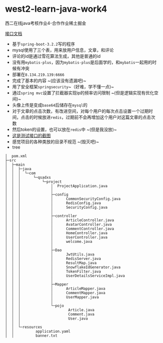 # west2-learn-java-work4
西二在线java考核作业4-合作作业稀土掘金

[接口文档](https://apifox.com/apidoc/shared-b3b425f1-a75d-4ae7-9fbd-f6bd93660c7b)

- 基于`spring-boot-3.2.2`写的程序
- mysql使用了三个表，用来放用户信息，文章，和评论
- 评论的id是通过雪花算法生成，其他是普通的id
- 没有用`mybatis-plus`，因为`mybatis-plus`是后面学的，和`mybatis`一起用的时候有冲突
- 部署在`8.134.219.139:6666`
- 完成了基本的内容 ~(应该没有遗漏吧)~
- 用了安全框架`springsecurity`~（好难，学不懂一点)~
- 通过`spring mvc`设置了拦截器实现ip的频率访问限制 ~(但是逻辑实现有优化空间)~
- 头像上传是变成`base64`后储存在`mysql`的
- 对于文章的点击次数，有改进空间，对每个用户的每次点击设置一个过期时间，点击的时候放进`redis`，过期前不会再增加这个用户对这篇文章的点击次数
- 然后token的设置，也可以放在`redis`中 ~(但是我没放)~
- [这是测试接口的截图](./test.md)
- 感觉项目的各种类放的目录不规范 ~(毁灭吧)~
- tree

```
│  pom.xml       
├─src
│  ├─main
│  │  ├─java
│  │  │  └─com
│  │  │      └─qsadxs
│  │  │          └─project
│  │  │              │  ProjectApplication.java
│  │  │              │  
│  │  │              ├─config
│  │  │              │      CommonSecurityConfig.java
│  │  │              │      RedisConfig.java
│  │  │              │      SecurityConfig.java
│  │  │              │      
│  │  │              ├─controller
│  │  │              │      ArticleController.java
│  │  │              │      AvatarController.java
│  │  │              │      CommentController.java
│  │  │              │      HomeController.java
│  │  │              │      UserController.java
│  │  │              │      welcome.java
│  │  │              │      
│  │  │              ├─Dao
│  │  │              │      JwtUtils.java
│  │  │              │      RedisServer.java
│  │  │              │      ResultMap.java
│  │  │              │      SnowflakeIdGenerator.java
│  │  │              │      TokenFilter.java
│  │  │              │      UserDetailsServiceImpl.java
│  │  │              │      
│  │  │              ├─Mapper
│  │  │              │      ArticleMapper.java
│  │  │              │      CommentMapper.java
│  │  │              │      UserMapper.java
│  │  │              │      
│  │  │              └─pojo
│  │  │                      Article.java
│  │  │                      Comment.java
│  │  │                      User.java
│  │  │                      
│  │  └─resources
│  │          application.yaml
│  │          banner.txt
```

